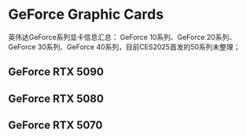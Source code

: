 # GeForce Graphic Cards
英伟达GeForce系列显卡信息汇总：
GeForce 10系列、GeForce 20系列、GeForce 30系列、GeForce 40系列，目前CES2025首发的50系列未整理；
## GeForce RTX 5090

## GeForce RTX 5080

## GeForce RTX 5070
